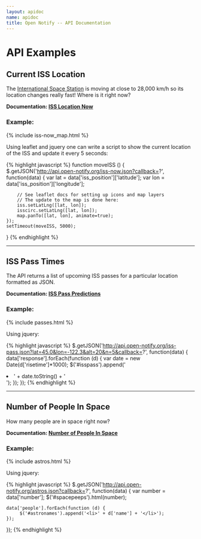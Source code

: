 ```yaml
---
layout: apidoc
name: apidoc
title: Open Notify -- API Documentation
---
```


# API Examples

## Current ISS Location

The [International Space Station](http://en.wikipedia.org/wiki/International_Space_Station)
is moving at close to 28,000 km/h so its location changes really fast! Where
is it right now?

**Documentation: [ISS Location Now](ISS-Location-Now)**

### Example:

{% include iss-now_map.html %}

Using leaflet and jquery one can write a script to show the current location of
the ISS and update it every 5 seconds:

{% highlight javascript %}
function moveISS () {
    $.getJSON('http://api.open-notify.org/iss-now.json?callback=?', function(data) {
        var lat = data['iss_position']['latitude'];
        var lon = data['iss_position']['longitude'];

        // See leaflet docs for setting up icons and map layers
        // The update to the map is done here:
        iss.setLatLng([lat, lon]);
        isscirc.setLatLng([lat, lon]);
        map.panTo([lat, lon], animate=true);
    });
    setTimeout(moveISS, 5000); 
}
{% endhighlight %}


-------------------------------------------------------------------------------

## ISS Pass Times

The API returns a list of upcoming ISS passes for a particular location formatted
as JSON.

**Documentation: [ISS Pass Predictions](ISS-Pass-Times)**


### Example:

{% include passes.html %}

Using jquery:

{% highlight javascript %}
$.getJSON('http://api.open-notify.org/iss-pass.json?lat=45.0&lon=-122.3&alt=20&n=5&callback=?', function(data) {
    data['response'].forEach(function (d) {
        var date = new Date(d['risetime']*1000);
         $('#isspass').append('<li>' + date.toString() + '</li>');
    });
});
{% endhighlight %}


-------------------------------------------------------------------------------

## Number of People In Space

How many people are in space right now?

**Documentation: [Number of People In Space](People-In-Space)**

### Example:

{% include astros.html %}


Using jquery:

{% highlight javascript %}
$.getJSON('http://api.open-notify.org/astros.json?callback=?', function(data) {
    var number = data['number'];
    $('#spacepeeps').html(number);

    data['people'].forEach(function (d) {
         $('#astronames').append('<li>' + d['name'] + '</li>');
    });
});
{% endhighlight %}
